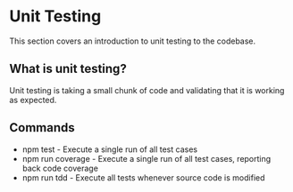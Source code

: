 # Unit Testing
This section covers an introduction to unit testing to the codebase.

## What is unit testing?
Unit testing is taking a small chunk of code and validating that it is working as expected.

## Commands

 - npm test - Execute a single run of all test cases
 - npm run coverage - Execute a single run of all test cases, reporting back code coverage
 - npm run tdd - Execute all tests whenever source code is modified

